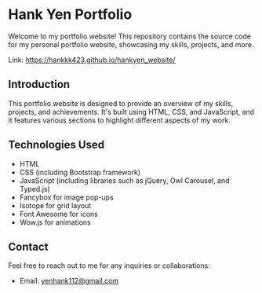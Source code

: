 # Hank Yen Portfolio

Welcome to my portfolio website! This repository contains the source code for my personal portfolio website, showcasing my skills, projects, and more.

Link: https://hankkk423.github.io/hankyen_website/

## Introduction

This portfolio website is designed to provide an overview of my skills, projects, and achievements. It's built using HTML, CSS, and JavaScript, and it features various sections to highlight different aspects of my work.

## Technologies Used

- HTML
- CSS (including Bootstrap framework)
- JavaScript (including libraries such as jQuery, Owl Carousel, and Typed.js)
- Fancybox for image pop-ups
- Isotope for grid layout
- Font Awesome for icons
- Wow.js for animations

## Contact

Feel free to reach out to me for any inquiries or collaborations:

- Email: yenhank112@gmail.com